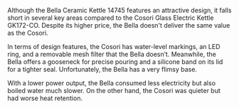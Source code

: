 Although the Bella Ceramic Kettle 14745 features an attractive design, it falls short in several key areas compared to the Cosori Glass Electric Kettle GK172-CO. Despite its higher price, the Bella doesn't deliver the same value as the Cosori.

In terms of design features, the Cosori has water-level markings, an LED ring, and a removable mesh filter that the Bella doesn’t. Meanwhile, the Bella offers a gooseneck for precise pouring and a silicone band on its lid for a tighter seal. Unfortunately, the Bella has a very flimsy base.

With a lower power output, the Bella consumed less electricity but also boiled water much slower. On the other hand, the Cosori was quieter but had worse heat retention.